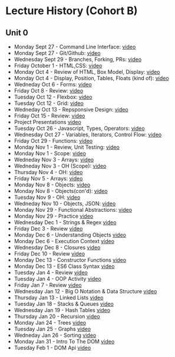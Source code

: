 # Lecture History (Cohort B)

## Unit 0
* Monday Sept 27 - Command Line Interface: [video](https://us02web.zoom.us/rec/share/AsZ1X8LYvCs7eytxsZcSwBAlFoMA8AyDWGZEmgaL-6bUBAi6pi7YUfmtIm5dufLC.NI9cK5q08B913dCU)
* Monday Sept 27 - Git/Github: [video](https://us02web.zoom.us/rec/share/6KXBOy6YiDjFPQZrCDvSvZ-UzYiXJukbehLccrvXnlCq12On9aEw5enPcrMWuSTp.6JwXGqjVwJCymsKB)
* Wednesday Sept 29 - Branches, Forking, PRs: [video](https://us02web.zoom.us/rec/share/HSmdQJ-OADdxQg3OsKECD6h-hdDxLq5kh1tSpVxpGjTigK45JnDUZTc7hhOaY7rQ.zTeUGoxvMCaCJ185)
* Friday October 1 - HTML,CSS: [video](https://us02web.zoom.us/rec/share/8SJmgPiT-5tT8ghHX6CGVHs-9kE01J-xfp6U134B1-FNChvNAaZH5jP2bF3jLlAC.hDekYjdW00lz7Sul)
* Monday Oct 4 - Review of HTML, Box Model, Display: [video](https://us02web.zoom.us/rec/share/snP2EhqNwoctOFT2deZiyV4iw7O-qogKyHsnEifsEeZBB0FnYorN94gsk_q1JItu.qQpUt5vS0cwTwhso)
* Monday Oct 4 - Display, Position, Tables, Floats (kind of): [video](https://us02web.zoom.us/rec/share/PJTb1SDyajexdGkH5jsE8LAoAkaZak7hEkC_GDLk2M3vEpbY-U_Kfv_6RrjHkJKz.ZIbp2-p2H2byd35r)
* Wedneday Oct 6 - Forms: [video](https://us02web.zoom.us/rec/share/Y8s3NpuWLv7wuVrNVkhw1sQMUcW1m6kzeVUIny5cHGF7UchegzLAV7hX4_CZ4jD0.jmW97yRviBvf0AcO)
* Friday Oct 8 - Review: [video](https://us02web.zoom.us/rec/share/s4Jg47T8y4s3KWnv6Od1WgZsOVFcaA5ZukfyB6vx5bR4_7-INzjMzMXzfyUXwgPF.CE7SYUcwBBi_1usf)
* Tuesday Oct 12 - Flexbox: [video](https://us02web.zoom.us/rec/share/pC2pzV5hDMaRMLZgHhqwwBDnxX5bG7tqFqk5i1I4YVzsFRdCZsZWPZM2e6Df-nBz.7ODobi0ExvJhoHTR)
* Tuesday Oct 12 - Grid: [video](https://us02web.zoom.us/rec/share/9fksH7YCszE47LsaSUVAc2QI-68KkiE-KxNOqd80PSYa3HpFtYDDUur6UGbvyI42.ZkMGc3oh67hznaet)
* Wedneday Oct 13 - Repsponsive Design: [video](https://us02web.zoom.us/rec/share/0I7XjVeQPCLLGmiWzqSnnvxWKN01q6Md1KZTlcijy7TSxQrUNdXrVuNprm4_CKqf.ASEFmyQh-W8useVK)
* Friday Oct 15 - Review: [video](https://us02web.zoom.us/rec/share/Z_iLrJFRNfsLOU4vrU2TfURp8lX7SnbozpS3LhTvKNXsngjbwif1tqp2OKU0yGEy.TRf8nHq4rIlBRiDb)
* Project Presentations [video](https://us02web.zoom.us/rec/share/G0tcw_kahZ9XbFV__8BKX82UQy8lekM3Ab7Dg2m1oys8K4q6PtDN04e3Vi6Yn-8.Dm-xcudqpPj-JoZs)
* Tuesday Oct 26 - Javascript, Types, Operators: [video](https://us02web.zoom.us/rec/share/en2keu-HvsxjJOrcYYKdiacG5Ca5HULcSmSWRyKBw20921VWKOdESuu3oWYxEwT9.LMszE7y59sNGWpTV)
* Wednesday Oct 27 - Variables, Iterators, Control Flow: [video](https://us02web.zoom.us/rec/share/5ZWe3SaJgHy_yOm5DZ4ishGbNYKKGJi89ehjzV5pd1qMhwCKnVHEu2C98Ct9ToUE.4uy1Jw7t7cdJafOr)
* Friday Oct 29 - Functions: [video](https://us02web.zoom.us/rec/share/Dd7CfhZwmqDGEpUcR8FbZDK8Z1hIQgISgX4rTJm2QHymmDLi181VLNo19AKBJo0F.gAwsIYV_JH2iz3qx)
* Monday Nov 1 - Review, Unit Testing: [video](https://us02web.zoom.us/rec/share/8Avq9aOJ25iFZy1EK6faSUYZ3qt8FWnvTMAOfdwQ0mUVGQY2SrdHLoK_9sb9c9ZR.czTBwQTkBR9lOOdR)
* Monday Nov 1 - Scope: [video](https://us02web.zoom.us/rec/share/wBRYOs5YwtdrjN3i37dtRk_SuWey247ElpQB53uXWb1LED_G-jV6VsmpGjOa6Jb4.2FNoHQBX8ofh0-5S)
* Wedneday Nov 3 - Arrays: [video](https://us02web.zoom.us/rec/share/aPEgSw3oSkD7ej4dNzkRAfNc-UFTsUD_Ww8pBYR7zE6suWhuslskOeC8gFJBOCQl.aHXvZy1_55cjxYiU)
* Wedneday Nov 3 - OH (Scope): [video](https://us02web.zoom.us/rec/share/cYMbDukB1bYnMyi-Qo7EZv8scH6LH9TkWTp5Y8YMogI7ZHuSAi7kTwxHLD84gQY2.QHlJ9AXt70kKs3jo)
* Thursday Nov 4 - OH: [video](https://us02web.zoom.us/rec/share/xlBWqsFU9ilN24-IpIJKOzgT-rgGvM4Ft9Rj6IYT3PiG0mpddrSXh8GEgKYBL3oD.HCSJbDHn7kA0jeCV)
* Friday Nov 5 - Arrays: [video](https://us02web.zoom.us/rec/share/dl56unz7DIeUmPrOAQc3fmQ7Kbp65aUN6maAVAyMuuq6NdgEub-K_ebXayVWUM9h.59x3Mt8fZSzdv5su)
* Monday Nov 8 - Objects: [video](https://us02web.zoom.us/rec/share/EYlMprAjFkqy_omu8mX1i1XZzYASQB45xyW1iko6bLRPTtt3TYqwGXeDdx4tgHzD.VCXkTyBax6vo_k6Q)
* Monday Nov 8 - Objects(con'd): [video](https://us02web.zoom.us/rec/share/YqpoJCmtnVapKWU4AZNUzSei0Bp462su7f7H6h_4JiD1DBHOGQoJJXZC0ctKVm0I.E0pwjFOyDzyQNxEt)
* Tuesday Nov 9 - OH: [video](https://us02web.zoom.us/rec/share/axEeL4gkw4wZernHTN-0McPWbo-oExbinOVdl3MDWUuwRqixlM0dnZypy--tVCeU.5eDibpzw_-86R3Rj)
* Wedneday Nov 10 - Objects, JSON: [video](https://us02web.zoom.us/rec/share/xzsfN3XbbG1Z_kREKG2r-ywXz_ThSFDocRy3p7rLXDAtjLpnwNxyXqfYzLwlnf8T.jRJ9UkwRcMnUWRWd)
* Monday Nov 29 - Functional Abstractions: [video](https://us02web.zoom.us/rec/share/1Dr7t3tIQEYcJ4PWMBp0itIqgXLHa8otacXGnoK9ohWCmeBSgDGU0G04mJLDYlcD.nwOMC9xXCSnIcFOr)
* Monday Nov 29 - Practice [video](https://us02web.zoom.us/rec/share/p9-Bv4ypEpE3Tn8ef9nQnwAizRVCRxpH_N71L7r7epo5xd2InHb6qEKmsuEYD9Xq.3nixoylKQH-s_UaN)
* Wednesday Dec 1 - Strings & Regex [video](https://us02web.zoom.us/rec/share/d9_1Rb9brad0yVaR7AkMgQDxd3Dnm1Q3geFizRQDA9zc6tI42_h7qw6iLK3zM0kH.hki7GqmgQLN6f76a)
* Friday Dec 3 - Review [video](https://us02web.zoom.us/rec/share/NlExLH43sexrqQMCx50ijj69aveHvO0TrTnMf00IyVEVucG1KlTZ4ocKrdexC3Nk.rOUE6YRFHDynPsiE)
* Monday Dec 6 - Understanding Objects [video](https://us02web.zoom.us/rec/share/TOkBT85BOwtSNjfZ0D7-70Es9JNNi2K6BzSqjZMS_r7-se4jEN6GbBHhSc8ykGst.8cmrjlUe1Fvl5anV)
* Monday Dec 6 - Execution Context [video](https://us02web.zoom.us/rec/share/CdWboDRDJ9HUPLYQm-iXvoJkKdz1axw4gW7opll-e_473_y4AFh8w8UHDjMVeeF3.YleTtwT5CQOaCd4L)
* Wednesday Dec 8 - Closures [video](https://us02web.zoom.us/rec/share/8gHYbgJOCYL8aZwCrBj0U3wZBJRlWkXf2I0ABf84TV-j-2Pb7TSsHlG_ajtjsPWz.fVfmVjHkuYTjq5Qe)
* Friday Dec 10 - Review [video](https://us02web.zoom.us/rec/share/XT0UotH3Cr5wxkwO0Ehf6qgvg3SsV1BHYbOgXsuSVXFT24O-_QTww2iHPgdbROjf.FUSEIirFYC7cjdQR)
* Monday Dec 13 - Constructor Functions [video](https://us02web.zoom.us/rec/share/0gc4VcwbIjwUCW5XMVIh2zxis7G6CY_zttHWE86kxFUr0bNgAHXLlNGemuBtj3cx.Xn4f5Uh3yMIx3B1t)
* Monday Dec 13 - ES6 Class Syntax [video](https://us02web.zoom.us/rec/share/aXegyxheNzrWbaiPVM9xOJLTF_saujd5j7uBkGyjxkwyVi7mL7EJDp6LDozGj5jS.eeksP3KCmnTOjfdx)
* Tuesday Jan 4 - Review [video](https://us02web.zoom.us/rec/share/2q-aNM5_xs0dLUvswYv5fxR1RQ1H12teFv-4k2nRLWr9mcmXRww6fsyeiUFJOgLU.yBMjtRyHpTYkFsUa)
* Tuesday Jan 4 - OOP Activity [video](https://us02web.zoom.us/rec/share/Y_7Q6_sDIkyvZZDF9zBKE-VoE8GFCxzsBuX5EEHde_ga7MSCnMM-pSJuiPXCmL8Z.3dJwj964BYzK7o7O)
* Friday Jan 7 - Review [video](https://us02web.zoom.us/rec/share/tVZVh6zxhbKIKpEa5eoqsv-916QQlLjQaakWjbFzBhTrrOuO0CPzlbnZucXINsm4.kdAmQjXKX_kIry9m)
* Wednesday Jan 12 - Big O Notation & Data Structure [video](https://us02web.zoom.us/rec/share/OPIGjIZbwfAanQY95pViKkPuKYyMnmj0egxoRsYTft5MOxJhZfyL0NYQJeoy-Qpx.5eACs-OqBTf1102w)
* Thursday Jan 13 - Linked Lists [video]( https://us02web.zoom.us/rec/share/-_e3YTM59iotEfzk5EOrpL1OgAuNHU50wadQNImDQsZ4x6UOc2kKbTr9rW52HDMh.AyMLngt7NgfeHldb)
* Tuesday Jan 18 - Stacks & Queues [video](https://us02web.zoom.us/rec/share/UgGeLfqkJ7QGU7gyTddeTSEnQi76TlMzdlnb2uRyTRNv1DUuU6YAlXlt68BGOvl9.F8LEmXbfukOxr3wk)
* Wednesday Jan 19 - Hash Tables [video](https://us02web.zoom.us/rec/share/ntBJp7xqq0E3zjI0oCnf5AGuwEYlLbq_5KACldtKsZn3gep0JhuID2IREwugX1ys.dYK3J9ZdariAs5Zl)
* Thursday Jan 20 - Recursion [video](https://us02web.zoom.us/rec/share/gmJETm1ue6qnaW2Uw3vnEy4AeSX0pu-_xT2oYmqQlP3-uHt3lxZqVgeUxkmaPI3B.-FQ3htTNhmXezVbk)
* Monday Jan 24 - Trees [video](https://us02web.zoom.us/rec/share/hXfvUdh7Naq7Ti5UZAS7A4pCvjUiGp1UoqcBeUnRlAv1Tp572PXRMw3fvS1bpZo.N4Ef-wTNa1iWVl6g)
* Tuesday Jan 25 - Graphs [video](https://us02web.zoom.us/rec/share/3vvhrAzTJxsRxjkW482z0tfbJwv_qfOnFmR9SQMn6r8MZIDk2m4OVTDFEtU0Hz75.EEBC6SRu59svhuTQ)
* Wedneday Jan 26 - Sorting [video](https://us02web.zoom.us/rec/share/xZAZFhLwkzP4gx8OxxYoENt1DGQK8Qg3CWD4_A1BjgYMSMIXdsuwAm_vej4aMGOy.vYXjAiJIAKHKwUtK)
* Monday Jan 31 - Intro To The DOM [video](https://us02web.zoom.us/rec/share/ohZvkM2sLot-DxqVe46YBR80crijQJ_bN-RyHvtglyYRdkwJucrKAXN1up97dwr1.RGzybsxc2xV2tm4-)
* Tuesday Feb 1 - DOM Api [video](https://us02web.zoom.us/rec/share/aRckuVFPBXosiQGjlyVwu_YQkAXqwG9uWuzGjwFSo9RwgI5AQR5OTvmmXynVx5oq.F7WY8gTOClbNHKL9)